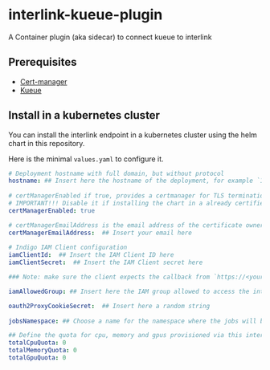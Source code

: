 # interlink-kueue-plugin
A Container plugin (aka sidecar) to connect kueue to interlink

## Prerequisites
* [Cert-manager](https://cert-manager.io/docs/installation/#default-static-install)
* [Kueue](https://kueue.sigs.k8s.io/docs/installation/#install-a-released-version)

## Install in a kubernetes cluster

You can install the interlink endpoint in a kubernetes cluster using the helm chart in this repository.

Here is the minimal `values.yaml` to configure it.

```yaml
# Deployment hostname with full domain, but without protocol
hostname: ## Insert here the hostname of the deployment, for example `123.45.67.89.myip.cloud.infn.it`
 
# certManagerEnabled if true, provides a certmanager for TLS termination
# IMPORTANT!!! Disable it if installing the chart in a already certified cluster
certManagerEnabled: true

# certManagerEmailAddress is the email address of the certificate owner
certManagerEmailAddress:  ## Insert your email here
 
# Indigo IAM Client configuration
iamClientId:  ## Insert the IAM Client ID here
iamClientSecret:  ## Insert the IAM Client secret here

### Note: make sure the client expects the callback from `https://<your hostname>/interlink/callback`

iamAllowedGroup: ## Insert here the IAM group allowed to access the interLink endpoint

oauth2ProxyCookieSecret:  ## Insert here a random string
 
jobsNamespace: ## Choose a name for the namespace where the jobs will be executed

## Define the quota for cpu, memory and gpus provisioned via this interlink
totalCpuQuota: 0
totalMemoryQuota: 0
totalGpuQuota: 0

```
